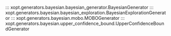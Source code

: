 ::: xopt.generators.bayesian.bayesian_generator.BayesianGenerator
::: xopt.generators.bayesian.bayesian_exploration.BayesianExplorationGenerator
::: xopt.generators.bayesian.mobo.MOBOGenerator
::: xopt.generators.bayesian.upper_confidence_bound.UpperConfidenceBoundGenerator
